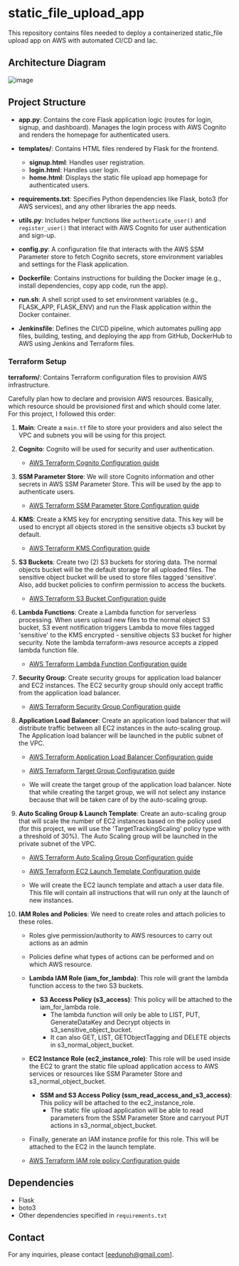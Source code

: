 # static_file_upload_app
This repository contains files needed to deploy a containerized static_file upload app on AWS with automated CI/CD and Iac.

## Architecture Diagram

![image](https://github.com/user-attachments/assets/93d51908-fe0e-484c-9ecf-7e9c6579882d)


## Project Structure

- **app.py**: Contains the core Flask application logic (routes for login, signup, and dashboard). Manages the login process with AWS Cognito and renders the homepage for authenticated users.
  
- **templates/**: Contains HTML files rendered by Flask for the frontend.
  - **signup.html**: Handles user registration.
  - **login.html**: Handles user login.
  - **home.html**: Displays the static file upload app homepage for authenticated users.
    
- **requirements.txt**: Specifies Python dependencies like Flask, boto3 (for AWS services), and any other libraries the app needs.
  
- **utils.py**: Includes helper functions like `authenticate_user()` and `register_user()` that interact with AWS Cognito for user authentication and sign-up.
  
- **config.py**: A configuration file that interacts with the AWS SSM Parameter store to fetch Cognito secrets, store environment variables and settings for the Flask application.
  
- **Dockerfile**: Contains instructions for building the Docker image (e.g., install dependencies, copy app code, run the app).
  
- **run.sh**: A shell script used to set environment variables (e.g., FLASK_APP, FLASK_ENV) and run the Flask application within the Docker container.
  
- **Jenkinsfile**: Defines the CI/CD pipeline, which automates pulling app files, building, testing, and deploying the app from GitHub, DockerHub to AWS using Jenkins and Terraform files.
  

### Terraform Setup

**terraform/**: Contains Terraform configuration files to provision AWS infrastructure.

Carefully plan how to declare and provision AWS resources. Basically, which resource should be provisioned first and which should come later. For this project, I followed this order:

1. **Main**: Create a `main.tf` file to store your providers and also select the VPC and subnets you will be using for this project.

2. **Cognito**: Cognito will be used for security and user authentication.

   - [AWS Terraform Cognito Configuration guide](https://registry.terraform.io/providers/hashicorp/aws/latest/docs/resources/cognito_user_pool)

3. **SSM Parameter Store**: We will store Cognito information and other secrets in AWS SSM Parameter Store. This will be used by the app to authenticate users.

   - [AWS Terraform SSM Parameter Store Configuration guide](https://registry.terraform.io/providers/hashicorp/aws/latest/docs/resources/ssm_parameter)

4. **KMS**: Create a KMS key for encrypting sensitive data. This key will be used to encrypt all objects stored in the sensitive objects s3 bucket by default.
   
    - [AWS Terraform KMS Configuration guide](https://registry.terraform.io/providers/hashicorp/aws/latest/docs/resources/kms_key)

5. **S3 Buckets**: Create two (2) S3 buckets for storing data. The normal objects bucket will be the default storage for all uploaded files. The sensitive object bucket will be used to store files tagged 'sensitive'. Also, add bucket policies to confirm permission to access the buckets.
   
    - [AWS Terraform S3 Bucket Configuration guide](https://registry.terraform.io/providers/hashicorp/aws/latest/docs/resources/s3_bucket)

6. **Lambda Functions**: Create a Lambda function for serverless processing. When users upload new files to the normal object S3 bucket, S3 event notification triggers Lambda to move files tagged 'sensitive' to the KMS encrypted - sensitive objects S3 bucket for higher security. Note the lambda terraform-aws resource accepts a zipped lambda function file.
   
   - [AWS Terraform Lambda Function Configuration guide](https://registry.terraform.io/providers/hashicorp/aws/latest/docs/resources/lambda_function)

7. **Security Group**: Create security groups for application load balancer and EC2 instances. The EC2 security group should only accept traffic from the application load balancer.

   - [AWS Terraform Security Group Configuration guide](https://registry.terraform.io/providers/hashicorp/aws/latest/docs/resources/security_group)

10. **Application Load Balancer**: Create an application load balancer that will distribute traffic between all EC2 instances in the auto-scaling group. The Application load balancer will be launched in the public subnet of the VPC.

    - [AWS Terraform Application Load Balancer Configuration guide](https://registry.terraform.io/providers/hashicorp/aws/latest/docs/resources/lb)
    - [AWS Terraform Target Group Configuration guide](https://registry.terraform.io/providers/hashicorp/aws/latest/docs/resources/lb_target_group)

    - We will create the target group of the application load balancer. Note that while creating the target group, we will not select any instance because that will be taken care of by the auto-scaling group.
     

9. **Auto Scaling Group & Launch Template**: Create an auto-scaling group that will scale the number of EC2 instances based on the policy used (for this project, we will use the 'TargetTrackingScaling' policy type with a threshold of 30%). The Auto Scaling group will be launched in the private subnet of the VPC.
    
    - [AWS Terraform Auto Scaling Group Configuration guide](https://registry.terraform.io/providers/hashicorp/aws/latest/docs/resources/autoscaling_group)
    - [AWS Terraform EC2 Launch Template Configuration guide](https://registry.terraform.io/providers/hashicorp/aws/latest/docs/resources/launch_template)

    - We will create the EC2 launch template and attach a user data file. This file will contain all instructions that will run only at the launch of new instances.


10. **IAM Roles and Policies**: We need to create roles and attach policies to these roles.
    - Roles give permission/authority to AWS resources to carry out actions as an admin
    - Policies define what types of actions can be performed and on which AWS resource.

    - **Lambda IAM Role (iam_for_lambda)**: This role will grant the lambda function access to the two S3 buckets.
      
      - **S3 Access Policy (s3_access)**: This policy will be attached to the iam_for_lambda role.
        - The lambda function will only be able to LIST, PUT, GenerateDataKey and Decrypt objects in s3_sensitive_object_bucket.
        - It can also GET, LIST, GETObjectTagging and DELETE objects in s3_normal_object_bucket.

    
    - **EC2 Instance Role (ec2_instance_role)**: This role will be used inside the EC2 to grant the static file upload application access to AWS services or resources like SSM Parameter Store and s3_normal_object_bucket.
      
      - **SSM and S3 Access Policy (ssm_read_access_and_s3_access)**: This policy will be attached to the ec2_instance_role.
        - The static file upload application will be able to read parameters from the SSM Parameter Store and carryout PUT actions in s3_normal_object_bucket.
      
    - Finally, generate an IAM instance profile for this role. This will be attached to the EC2 in the launch template.
      
    - [AWS Terraform IAM role policy Configuration guide](https://registry.terraform.io/providers/hashicorp/aws/latest/docs/resources/iam_role_policy)
     


## Dependencies

- Flask
- boto3
- Other dependencies specified in `requirements.txt`

## Contact

For any inquiries, please contact [eedunoh@gmail.com].
